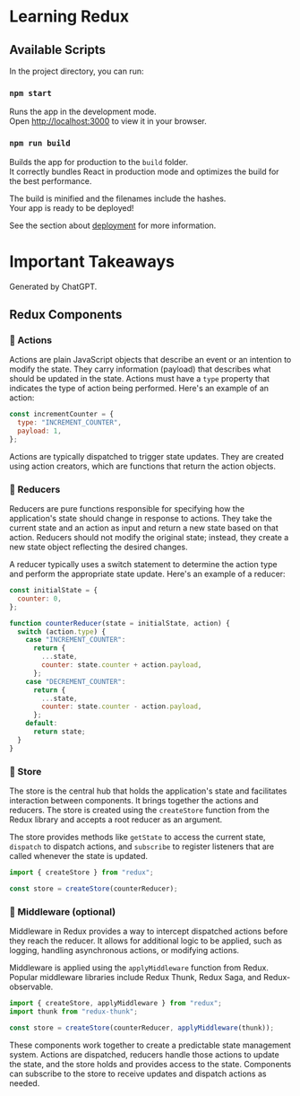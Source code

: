 # Learning Redux

## Available Scripts

In the project directory, you can run:

### `npm start`

Runs the app in the development mode.\
Open [http://localhost:3000](http://localhost:3000) to view it in your browser.

### `npm run build`

Builds the app for production to the `build` folder.\
It correctly bundles React in production mode and optimizes the build for the best performance.

The build is minified and the filenames include the hashes.\
Your app is ready to be deployed!

See the section about [deployment](https://facebook.github.io/create-react-app/docs/deployment) for more information.


# Important Takeaways

Generated by ChatGPT. <br/>

## Redux Components

### **🔹 Actions**

Actions are plain JavaScript objects that describe an event or an intention to modify the state. They carry information (payload) that describes what should be updated in the state. Actions must have a `type` property that indicates the type of action being performed. Here's an example of an action:

```javascript
const incrementCounter = {
  type: "INCREMENT_COUNTER",
  payload: 1,
};
```

Actions are typically dispatched to trigger state updates. They are created using action creators, which are functions that return the action objects.

### **🔹 Reducers**

Reducers are pure functions responsible for specifying how the application's state should change in response to actions. They take the current state and an action as input and return a new state based on that action. Reducers should not modify the original state; instead, they create a new state object reflecting the desired changes.

A reducer typically uses a switch statement to determine the action type and perform the appropriate state update. Here's an example of a reducer:

```javascript
const initialState = {
  counter: 0,
};

function counterReducer(state = initialState, action) {
  switch (action.type) {
    case "INCREMENT_COUNTER":
      return {
        ...state,
        counter: state.counter + action.payload,
      };
    case "DECREMENT_COUNTER":
      return {
        ...state,
        counter: state.counter - action.payload,
      };
    default:
      return state;
  }
}
```

### **🔹 Store**

The store is the central hub that holds the application's state and facilitates interaction between components. It brings together the actions and reducers. The store is created using the `createStore` function from the Redux library and accepts a root reducer as an argument.

The store provides methods like `getState` to access the current state, `dispatch` to dispatch actions, and `subscribe` to register listeners that are called whenever the state is updated.

```javascript
import { createStore } from "redux";

const store = createStore(counterReducer);
```

### **🔹 Middleware (optional)**

Middleware in Redux provides a way to intercept dispatched actions before they reach the reducer. It allows for additional logic to be applied, such as logging, handling asynchronous actions, or modifying actions.

Middleware is applied using the `applyMiddleware` function from Redux. Popular middleware libraries include Redux Thunk, Redux Saga, and Redux-observable.

```javascript
import { createStore, applyMiddleware } from "redux";
import thunk from "redux-thunk";

const store = createStore(counterReducer, applyMiddleware(thunk));
```

These components work together to create a predictable state management system. Actions are dispatched, reducers handle those actions to update the state, and the store holds and provides access to the state. Components can subscribe to the store to receive updates and dispatch actions as needed.

